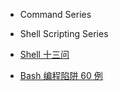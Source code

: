 <!-- - [Overview](command_shell/overview.md) -->
- Command Series

- Shell Scripting Series
- [Shell 十三问](command_shell/13_questions_of_shell/_13_questions_of_shell_index.md)

- [Bash 编程陷阱 60 例](command_shell/bash_pitfalls/_bash_pitfalls_index.md)

<!-- - [坏代码类型](command_shell/shellcheck_gallery_of_bad_code.md) -->

 